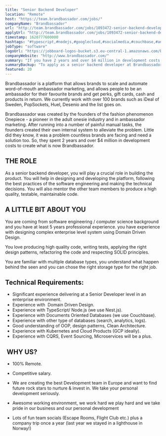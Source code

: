 ```yaml
---
title: "Senior Backend Developer"
location: "Remote"
host: "https://team.brandbassador.com/jobs/"
companyName: "Brandbassador"
url: "http://team.brandbassador.com/jobs/1093472-senior-backend-developer-remote"
applyUrl: "http://team.brandbassador.com/jobs/1093472-senior-backend-developer-remote/applications/new?"
timestamp: 1620777600000
hashtags: "#typescript,#nodejs,#googlecloud,#socialmedia,#couchbase,#analysis,#finance"
jobType: "software"
logoUrl: "https://jobboard-logos-bucket.s3.eu-central-1.amazonaws.com/brandbassador"
companyWebsite: "http://www.brandbassador.com/"
summary: "If you have 2 years and over $4 million in development costs to create what is now Brandbassador, Brandbassador is looking for someone with your knowledge."
summaryBackup: "To apply as a senior backend developer at Brandbassador, you preferably need to have some knowledge of: #ui/ux, #branding, #typescript."
featured: 20
---
```


Brandbassador is a platform that allows brands to scale and automate word-of-mouth ambassador marketing, and allows people to be an ambassador for their favourite brands and get perks, gift cards, cash and products in return. We currently work with over 100 brands such as iDeal of Sweden, PopSockets, Huel, Desenio and the list goes on. 

Brandbassador was created by the founders of the fashion phenomenon Onepiece - a pioneer in the adult onesie industry and in ambassador marketing. After running into a number of painful manual tasks, the founders created their own internal system to alleviate the problem. Little did they know, it was a problem countless brands are facing and need a solution too. So, they spent 2 years and over $4 million in development costs to create what is now Brandbassador.

## THE ROLE

As a senior backend developer, you will play a crucial role in building the product. You will help in designing and developing the platform, following the best practices of the software engineering and making the technical decisions. You will also mentor the other team members to produce a high quality, testable, maintainable code. 

## A LITTLE BIT ABOUT YOU

You are coming from software engineering / computer science background and you have at least 5 years professional experience. you have experience with designing complex enterprise level system using Domain Driven Design. 

You love producing high quality code, writing tests, applying the right design patterns, refactoring the code and respecting SOLID principles.

You are familiar with multiple database types, you understand what happen behind the seen and you can chose the right storage type for the right job.

## Technical Requirements:

*   Significant experience delivering at a Senior Developer level in an enterprise environment.
*   Experience with  Domain Driven Design. 
*   Experience with TypeScript/ Node.js (we use Nest.js).
*   Experience with Documents Oriented Databases (we use Couchbase).
*   Experience with other type of databases (search, analytics, logs).
*   Good understanding of OOP, design patterns, Clean Architecture.
*   Experience with Kubernetes and Cloud Products (GCP ideally).
*   Experience with CQRS, Event Sourcing, Microservices will be a plus.

##  WHY US?

*   100% Remote.

*   Competitive salary.
*   We are creating the best Development team in Europe and want to find future rock stars to nurture & invest in. We take your personal development seriously.
*   Awesome working environment, we work hard we play hard and we take pride in our business and our personal development

*   Lots of fun team socials (Escape Rooms, Flight Club etc.) plus a company trip once a year (last year we stayed in a lighthouse in Norway!)
